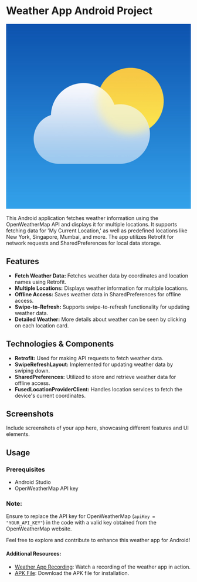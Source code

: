 # Weather App Android Project

![Weather App Demo](logo.png)

This Android application fetches weather information using the OpenWeatherMap API and displays it for multiple locations. It supports fetching data for 'My Current Location,' as well as predefined locations like New York, Singapore, Mumbai, and more. The app utilizes Retrofit for network requests and SharedPreferences for local data storage.

## Features

- **Fetch Weather Data:** Fetches weather data by coordinates and location names using Retrofit.
- **Multiple Locations:** Displays weather information for multiple locations.
- **Offline Access:** Saves weather data in SharedPreferences for offline access.
- **Swipe-to-Refresh:** Supports swipe-to-refresh functionality for updating weather data.
- **Detailed Weather:** More details about weather can be seen by clicking on each location card.

## Technologies & Components

- **Retrofit:** Used for making API requests to fetch weather data.
- **SwipeRefreshLayout:** Implemented for updating weather data by swiping down.
- **SharedPreferences:** Utilized to store and retrieve weather data for offline access.
- **FusedLocationProviderClient:** Handles location services to fetch the device's current coordinates.

## Screenshots

Include screenshots of your app here, showcasing different features and UI elements.

## Usage

### Prerequisites

- Android Studio
- OpenWeatherMap API key

### Note:

Ensure to replace the API key for OpenWeatherMap (`apiKey = "YOUR_API_KEY"`) in the code with a valid key obtained from the OpenWeatherMap website.

Feel free to explore and contribute to enhance this weather app for Android!

#### Additional Resources:
- [Weather App Recording](https://drive.google.com/file/d/1IoFFz-BTFmtajq4-TGnS3nYZYo4EAb1u/view?usp=drive_link): Watch a recording of the weather app in action.
- [APK File](https://drive.google.com/file/d/1zXbTrxQd1XuegFiJPpyTtVT3dJIvO3Op/view?usp=drive_link): Download the APK file for installation.
